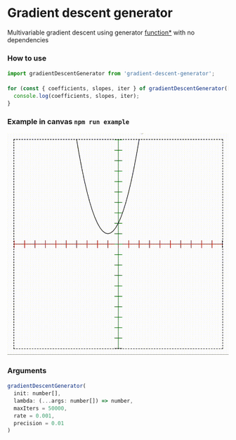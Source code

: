 # Gradient descent generator
Multivariable gradient descent using generator [function*](https://developer.mozilla.org/en-US/docs/Web/JavaScript/Reference/Statements/function*) with no dependencies

### How to use

```js
import gradientDescentGenerator from 'gradient-descent-generator';

for (const { coefficients, slopes, iter } of gradientDescentGenerator([2, 3], (x, y) => x*x + y*y)) {
  console.log(coefficients, slopes, iter);
}
```

### Example in canvas `npm run example`

![Example](example/assets/example.gif)

### Arguments

```js
gradientDescentGenerator(
  init: number[],
  lambda: (...args: number[]) => number,
  maxIters = 50000,
  rate = 0.001,
  precision = 0.01
)
```
